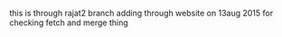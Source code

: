 this is through rajat2 branch
adding through website on 13aug 2015 for checking fetch and merge thing
